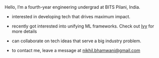 Hello, I’m a fourth-year engineering undergrad at BITS Pilani, India.

- interested in developing tech that drives maximum impact.

- recently got interested into unifying ML frameworks. Check out [Ivy](https://github.com/unifyai/ivy) for more details 

- can collaborate on tech ideas that serve a big industry problem. 

- to contact me, leave a message at nikhil.bhamwani@gmail.com

<!---
nixxby/nixxby is a ✨ special ✨ repository because its `README.md` (this file) appears on your GitHub profile.
You can click the Preview link to take a look at your changes.
--->
